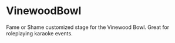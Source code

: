 # VinewoodBowl
Fame or Shame customized stage for the Vinewood Bowl. Great for roleplaying karaoke events.
